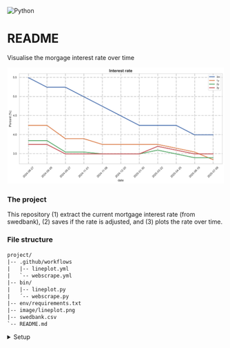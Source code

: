 ![Python](https://img.shields.io/badge/python-3670A0?logo=python&logoColor=ffdd54)

# README

Visualise the morgage interest rate over time

![interest_rate](images/lineplot.png)

### The project

This repository (1) extract the current mortgage interest rate (from swedbank), (2) saves if the rate is adjusted, and (3) plots the rate over time.

### File structure

```
project/
|-- .github/workflows
|   |-- lineplot.yml
|   `-- webscrape.yml
|-- bin/
|   |-- lineplot.py
|   ´-- webscrape.py
|-- env/requirements.txt
|-- image/lineplot.png
|-- swedbank.csv
`-- README.md
```

<details>
  <summary>Setup</summary><br>
  
  The `requirements.txt` contains all the libraries used for the project. 
  
  ```sh
  # To generate requirements.txt
  
  pip3 install pipreqs
  python -m pipreqs.pipreqs env/requirements.txt
  ```
  
  The `bin/webscrape.py` extract the current mortgage interest rate and saves it into `swedbank.csv`.
  
  The `.github/workflows/webscrape.yml` checks the homepage every work day.
  
  > [!TIP]
  > Github Actions has a built in function for schedule executable actions; CI/CD (Continous Integration and Continuous Deployment).
  
  ```sh
  # generate the file
  
  mkdir -p .github/workflows
  touch .github/workflows/webscrape.yml
  ```
  
  Paste the the following into it:
  
  ```yml
  name: check homepage
  
  on:
    schedule:
      - cron: '0 13 * * 1-5' # mon - fri @ 13:00 PM (stockholm)
  
  jobs:
    build:
      runs-on: ubuntu-latest
  
      steps:
      - uses: actions/checkout@v4
      - uses: actions/setup-python@v5
        with:
          python-version: '3.12'
      - run: pip install -r requirements.txt
      
      - name: check homepage
        run: |
          python webscrape.py
  ```

</details>